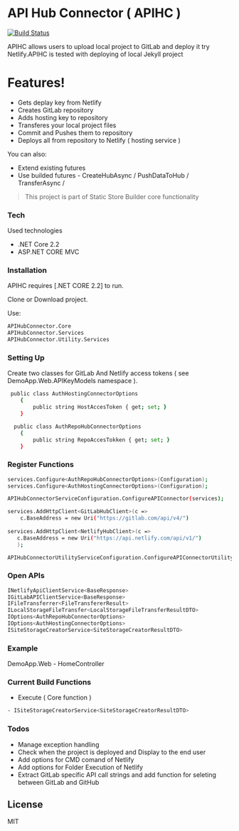 # API Hub Connector ( APIHC )

[![Build Status](https://travis-ci.org/joemccann/dillinger.svg?branch=master)](https://travis-ci.org/joemccann/dillinger)

APIHC allows users to upload local project to GitLab and deploy it try Netlify.APIHC is tested with deploying of local Jekyll project

# Features!

  - Gets deplay key from Netlify
  - Creates GitLab repository
  - Adds hosting key to repository
  - Transferes your local project files
  - Commit and Pushes them to repository
  - Deploys all from repository to Netlify ( hosting service )

You can also:
  - Extend existing futures
  - Use builded futures - CreateHubAsync / PushDataToHub / TransferAsync /

> This project is part of Static Store Builder 
> core functionality

### Tech

Used technologies

* .NET Core 2.2
* ASP.NET CORE MVC

### Installation

APIHC requires [.NET CORE 2.2] to run.

Clone or Download project.

Use:
```sh
APIHubConnector.Core
APIHubConnector.Services
APIHubConnector.Utility.Services
```

### Setting Up

Create two classes for GitLab And Netlify access tokens ( see DemoApp.Web.APIKeyModels namespace ).

```sh
 public class AuthHostingConnectorOptions
    {
        public string HostAccesToken { get; set; }
    }
```

```sh
  public class AuthRepoHubConnectorOptions
    {
        public string RepoAccesTokken { get; set; }
    }
```

### Register Functions

```sh
services.Configure<AuthRepoHubConnectorOptions>(Configuration);
services.Configure<AuthHostingConnectorOptions>(Configuration);

APIHubConnectorServiceConfiguration.ConfigureAPIConnector(services);

services.AddHttpClient<GitLabHubClient>(c =>
    c.BaseAddress = new Uri("https://gitlab.com/api/v4/")
    
services.AddHttpClient<NetlifyHubClient>(c =>
   c.BaseAddress = new Uri("https://api.netlify.com/api/v1/")
   );

APIHubConnectorUtilityServiceConfiguration.ConfigureAPIConnectorUtility(services);
```
### Open APIs

```sh
INetlifyApiClientService<BaseResponse>
IGitLabAPIClientService<BaseResponse>
IFileTransferrer<FileTransfererResult>
ILocalStorageFileTransfer<LocalStorageFileTransferResultDTO>
IOptions<AuthRepoHubConnectorOptions>
IOptions<AuthHostingConnectorOptions>
ISiteStorageCreatorService<SiteStorageCreatorResultDTO> 
```

### Example

DemoApp.Web - HomeController

### Current Build Functions

- Execute ( Core function  )
```sh
- ISiteStorageCreatorService<SiteStorageCreatorResultDTO> 
```

### Todos

- Manage exception handling
- Check when the project is deployed and Display to the end user
- Add options for CMD comand of Netlify
- Add options for Folder Execution of Netlify
- Extract GitLab specific API call strings and add function for seleting between GitLab and GitHub

License
----

MIT


